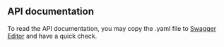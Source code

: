 ## API documentation

To read the API documentation, you may copy the .yaml file to [Swagger Editor](https://editor.swagger.io/) and have a quick check.
